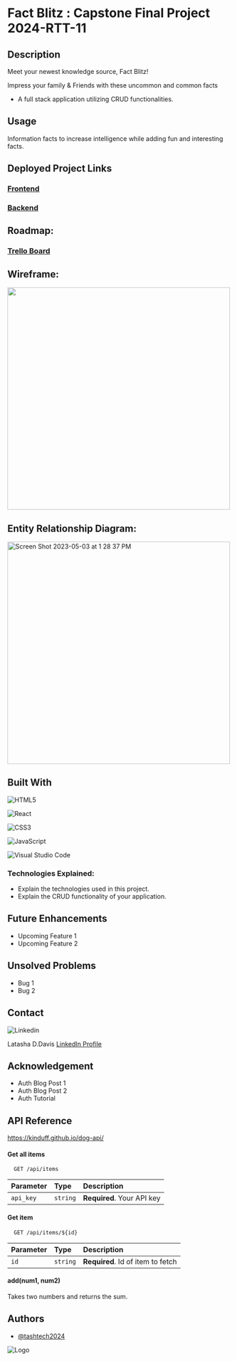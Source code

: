 # Fact Blitz : Capstone Final Project 2024-RTT-11

## Description
Meet your newest knowledge source, Fact Blitz!

Impress your family & Friends with these uncommon and common facts

* A full stack application utilizing CRUD functionalities. 

## Usage
Information facts to increase intelligence while adding fun and interesting facts.

## Deployed Project Links
### [Frontend](https://frontend.com/)

### [Backend](https://backend.com/)

## Roadmap:
### [Trello Board](https://trello.com/)

## Wireframe:
<img width="500" alt="" src="">

## Entity Relationship Diagram:
<img width="500" alt="Screen Shot 2023-05-03 at 1 28 37 PM" src="">


## Built With

![HTML5](https://img.shields.io/badge/html5-%23E34F26.svg?style=for-the-badge&logo=html5&logoColor=white)

![React](https://img.shields.io/badge/React-20232A?style=for-the-badge&logo=react&logoColor=61DAFB)

![CSS3](https://img.shields.io/badge/css3-%231572B6.svg?style=for-the-badge&logo=css3&logoColor=white)

![JavaScript](https://img.shields.io/badge/javascript-%23323330.svg?style=for-the-badge&logo=javascript&logoColor=%23F7DF1E)

![Visual Studio Code](https://img.shields.io/badge/Visual%20Studio%20Code-0078d7.svg?style=for-the-badge&logo=visual-studio-code&logoColor=white)

### Technologies Explained:
* Explain the technologies used in this project. 
* Explain the CRUD functionality of your application.


## Future Enhancements
* Upcoming Feature 1
* Upcoming Feature 2


## Unsolved Problems
* Bug 1
* Bug 2 

## Contact
![Linkedin](https://img.shields.io/badge/LinkedIn-0077B5?style=for-the-badge&logo=linkedin&logoColor=white)    

Latasha D.Davis
[LinkedIn Profile](https://www.linkedin.com/in/latashaddavis/)

## Acknowledgement
* Auth Blog Post 1
* Auth Blog Post 2
* Auth Tutorial

## API Reference

https://kinduff.github.io/dog-api/

#### Get all items

```http
  GET /api/items
```

| Parameter | Type     | Description                |
| :-------- | :------- | :------------------------- |
| `api_key` | `string` | **Required**. Your API key |

#### Get item

```http
  GET /api/items/${id}
```

| Parameter | Type     | Description                       |
| :-------- | :------- | :-------------------------------- |
| `id`      | `string` | **Required**. Id of item to fetch |

#### add(num1, num2)

Takes two numbers and returns the sum.


## Authors

- [@tashtech2024](vhttps://github.com/tashtech2024)

![Logo](https://lh3.googleusercontent.com/pw/AP1GczMh5-f_acNzilwkhXDEHpVkA7E-SFCqglmLqOJXUmByoCptCvgkFKKjnt8WajwReZ-01SgxYktTEIECxZatBRiGRZc5ERzE7JjDQxHAF3Gh944Jz-ySPpnhvkhgvfv9W2qIG8WbUyywGYUWwbCg8O3qE36VmDLp3LskwemgLNwLkgCKjAyzINoST5kgwdFUvJRSnZqOdch8tjpWDy0JzQ3XhrBW9mCV75KdfkrMVIqahhvht2QeJoRNlWmE6cuksd1NLwLy-9l-fp7vSPYbqtk24VhrKJojdYjOed_EAyS3yq4aHSAVC_37drPFwKCW4cMBb5guVUsREOAo7c8Rx-ZHqk5jVDP1-XlJi-gHCWphjxyR5HM6Y3hSvmj3cLp7J7G_ygoyjPxX0wIWCC2cxr-Y1W5wh0hyRjz3dXgT-vfT0F77i9YoMTet2iiFMl3hcUPlk0PdutpCYb9kSVhvPmJ7z-FayeavTVQChZW3bbIMUpDbbjtraCfpvKcYXbsHbKyr5zi_7yRmGCSYbZRmm7fSQEpUK6kOGTBRiXJKenleR7G83cWQsMEX1uXWeyT2AX_z_f6GTm4a7wfviJH2faZV3zcSbng4vfYnT7na3F_1lbzgTXbInEKjoW6faQX8-3pjStmDNmz551enWLcx1KcEgk5Iigx-yUAPrERy2dWMso3ps8EGgEBq-FbMblmKdMUGyKT3kWLb8K8AVb2aR7-Asm9pY10d6QQZfzpXfuDi1hQpqlC7touK2p7DY9eM2wWq3gbxfSuVzOyLdS-pDaJom-sdKtjRvNh65wfSn5MN0FaM3LaceLG8SYyzXfUZHfy9O4lOn6XIwEURovjKU-Km7madh20HU2534uLB9Y_tYMCg9cS7ulKsseozC6sABGwJPVFWkWIxfnk-Bdog5qtyB_R3qcEhtGwvm0vTUEU_QOliSuWdFQvIA6jdwG7EK94CyJ4IA4iukPcApg0aICE885U7QwGV=w789-h393-s-no-gm?authuser=0)


